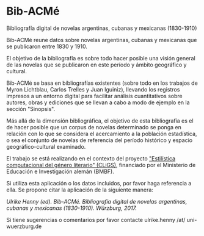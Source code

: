 # Bib-ACMé
Bibliografía digital de novelas argentinas, cubanas y mexicanas (1830-1910)

Bib-ACMé reune datos sobre novelas argentinas, cubanas y mexicanas que se publicaron entre 1830 y 1910.

El objetivo de la bibliografía es sobre todo hacer posible una visión general de las novelas que se publicaron en este período y ámbito geográfico y cultural.

Bib-ACMé se basa en bibliografías existentes (sobre todo en los trabajos de Myron Lichtblau, Carlos Trelles y Juan Iguiniz), llevando los registros impresos a un entorno digital para facilitar análisis cuantitativos sobre autores, obras y ediciones que se llevan a cabo a modo de ejemplo en la sección "Sinopsis".

Más allá de la dimensión bibliográfica, el objetivo de esta bibliografía es el de hacer posible que un corpus de novelas determinado se ponga en relación con lo que se considera el acercamiento a la población estadística, o sea el conjunto de novelas de referencia del período histórico y espacio geográfico-cultural examinado.

El trabajo se está realizando en el contexto del proyecto ["Estilística computacional del género literario" (CLiGS)](https://cligs.hypotheses.org), financiado por el Ministerio de Educación e Investigación alemán (BMBF).

Si utiliza esta aplicación o los datos incluidos, por favor haga referencia a ella. Se propone citar la aplicación de la siguiente manera: 

*Ulrike Henny (ed). Bib-ACMé. Bibliografía digital de novelas argentinas, cubanas y mexicanas (1830-1910). Würzburg, 2017.*

Si tiene sugerencias o comentarios por favor contacte ulrike.henny /at/ uni-wuerzburg.de
